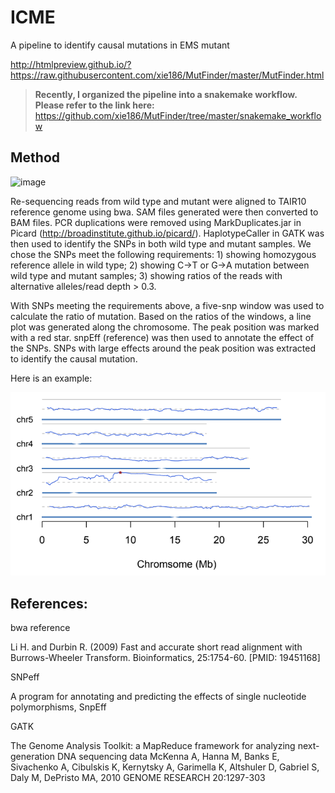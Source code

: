 # ICME

A pipeline to identify causal mutations in EMS mutant

http://htmlpreview.github.io/?https://raw.githubusercontent.com/xie186/MutFinder/master/MutFinder.html


> __Recently, I organized the pipeline into a snakemake workflow. Please refer to the link here:__ https://github.com/xie186/MutFinder/tree/master/snakemake_workflow

## Method

![image](https://user-images.githubusercontent.com/20909751/129656288-3beeef69-f40c-4616-9621-74bc7e2019f3.png)


Re-sequencing reads from wild type and mutant were aligned to TAIR10 reference genome using bwa. SAM files generated were then converted to BAM files. PCR duplications were removed using MarkDuplicates.jar in Picard (http://broadinstitute.github.io/picard/). HaplotypeCaller in GATK was then used to identify the SNPs in both wild type and mutant samples. We chose the SNPs meet the following requirements: 1) showing homozygous reference allele in wild type; 2) showing C->T or G->A mutation between wild type and mutant samples; 3) showing ratios of the reads with alternative alleles/read depth > 0.3.

With SNPs meeting the requirements above, a five-snp window was used to calculate the ratio of mutation. Based on the ratios of the windows, a line plot was generated along the chromosome. The peak position was marked with a red star. snpEff (reference) was then used to annotate the effect of the SNPs. SNPs with large effects around the peak position was extracted to identify the causal mutation.

Here is an example: 

![image](https://raw.githubusercontent.com/xie186/MutFinder/master/example_fig.PNG)

## References:

bwa reference

Li H. and Durbin R. (2009) Fast and accurate short read alignment with Burrows-Wheeler Transform. Bioinformatics, 25:1754-60. [PMID: 19451168]

SNPeff

A program for annotating and predicting the effects of single nucleotide polymorphisms, SnpEff

GATK

The Genome Analysis Toolkit: a MapReduce framework for analyzing next-generation DNA sequencing data McKenna A, Hanna M, Banks E, Sivachenko A, Cibulskis K, Kernytsky A, Garimella K, Altshuler D, Gabriel S, Daly M, DePristo MA, 2010 GENOME RESEARCH 20:1297-303




